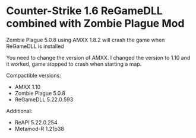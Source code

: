 # Counter-Strike 1.6 ReGameDLL combined with Zombie Plague Mod

Zombie Plague 5.0.8 using AMXX 1.8.2 will crash the game when ReGameDLL is installed

You need to change the version of AMXX. I changed the version to 1.10 and it worked, game stopped to crash when starting a map.

Compactible versions:
- AMXX 1.10
- Zombie Plague 5.0.8
- ReGameDLL 5.22.0.593

Additional: 
- ReAPI 5.22.0.254
- Metamod-R 1.21p38
